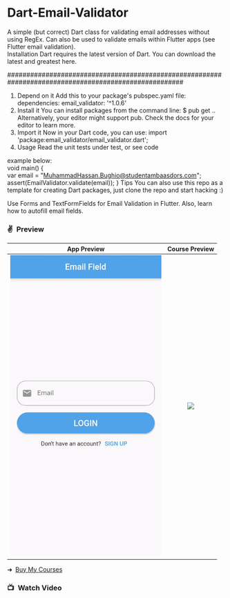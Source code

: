 # Dart-Email-Validator


A simple (but correct) Dart class for validating email addresses without using RegEx. 
Can also be used to validate emails within Flutter apps (see Flutter email validation).  
Installation  Dart requires the latest version of Dart. You can download the latest and greatest here. 

######################################################################################################
1. Depend on it  Add this to your package's pubspec.yaml file: dependencies: email_validator: '^1.0.6'
2. Install it You can install packages from the command line:  $ pub get .. Alternatively, your editor might support pub. Check the docs for your editor to    learn more. 
3. Import it Now in your Dart code, you can use:  import 'package:email_validator/email_validator.dart'; 
4. Usage  Read the unit tests under test, or see code 

example below:  
void main() {     
var email = "MuhammadHassan.Bughio@studentambaasdors.com"; assert(EmailValidator.validate(email)); } Tips  You can also use this repo as a template for creating Dart packages, just clone the repo and start hacking :)

Use Forms and TextFormFields for Email Validation in Flutter. Also, learn how to autofill email fields.

### ✌&ensp;Preview

|              App Preview             |             Course Preview           |
| :----------------------------------: | :----------------------------------: |
| <a href="https://www.youtube.com/watch?v=mXyifVJ-NFc" target="_blank"><img src="preview.gif" width="350"></a> | <a href="https://johannesmilke.teachable.com/p/home" target="_blank"><img src="https://firebasestorage.googleapis.com/v0/b/web-johannesmilke.appspot.com/o/other%2Fgithub_ad.png?alt=media" width="350"></a> |

➜&ensp;[Buy My Courses](https://johannesmilke.teachable.com/p/home "Buy My Courses")

### 📺&ensp;Watch Video

